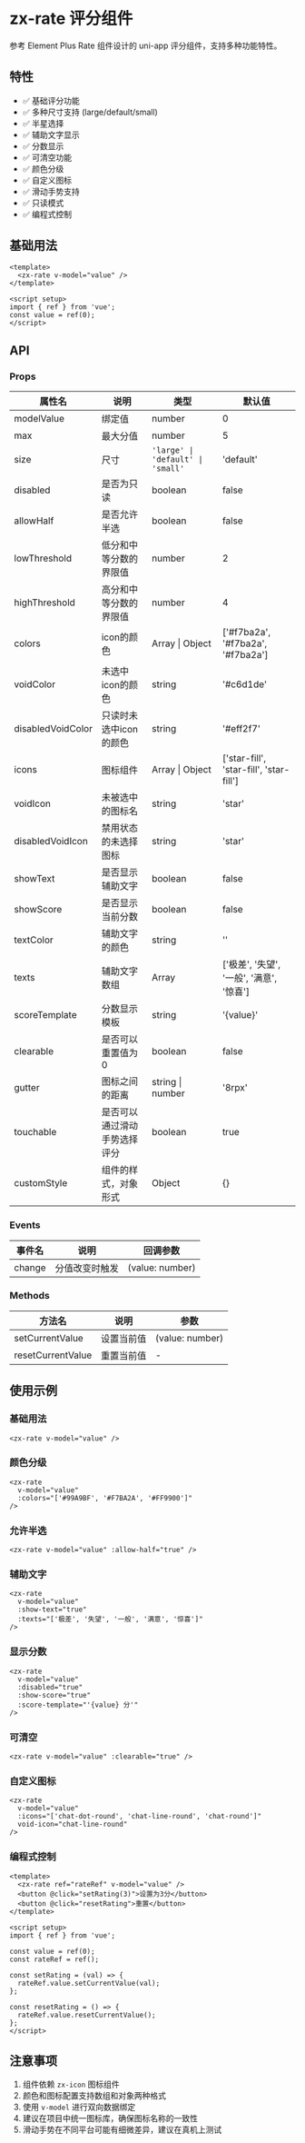 # zx-rate 评分组件

参考 Element Plus Rate 组件设计的 uni-app 评分组件，支持多种功能特性。

## 特性

- ✅ 基础评分功能
- ✅ 多种尺寸支持 (large/default/small)
- ✅ 半星选择
- ✅ 辅助文字显示
- ✅ 分数显示
- ✅ 可清空功能
- ✅ 颜色分级
- ✅ 自定义图标
- ✅ 滑动手势支持
- ✅ 只读模式
- ✅ 编程式控制

## 基础用法

```vue
<template>
  <zx-rate v-model="value" />
</template>

<script setup>
import { ref } from 'vue';
const value = ref(0);
</script>
```

## API

### Props

| 属性名 | 说明 | 类型 | 默认值 |
|-------|------|------|-------|
| modelValue | 绑定值 | number | 0 |
| max | 最大分值 | number | 5 |
| size | 尺寸 | `'large' \| 'default' \| 'small'` | 'default' |
| disabled | 是否为只读 | boolean | false |
| allowHalf | 是否允许半选 | boolean | false |
| lowThreshold | 低分和中等分数的界限值 | number | 2 |
| highThreshold | 高分和中等分数的界限值 | number | 4 |
| colors | icon的颜色 | Array \| Object | ['#f7ba2a', '#f7ba2a', '#f7ba2a'] |
| voidColor | 未选中icon的颜色 | string | '#c6d1de' |
| disabledVoidColor | 只读时未选中icon的颜色 | string | '#eff2f7' |
| icons | 图标组件 | Array \| Object | ['star-fill', 'star-fill', 'star-fill'] |
| voidIcon | 未被选中的图标名 | string | 'star' |
| disabledVoidIcon | 禁用状态的未选择图标 | string | 'star' |
| showText | 是否显示辅助文字 | boolean | false |
| showScore | 是否显示当前分数 | boolean | false |
| textColor | 辅助文字的颜色 | string | '' |
| texts | 辅助文字数组 | Array | ['极差', '失望', '一般', '满意', '惊喜'] |
| scoreTemplate | 分数显示模板 | string | '{value}' |
| clearable | 是否可以重置值为0 | boolean | false |
| gutter | 图标之间的距离 | string \| number | '8rpx' |
| touchable | 是否可以通过滑动手势选择评分 | boolean | true |
| customStyle | 组件的样式，对象形式 | Object | {} |

### Events

| 事件名 | 说明 | 回调参数 |
|-------|------|----------|
| change | 分值改变时触发 | (value: number) |

### Methods

| 方法名 | 说明 | 参数 |
|-------|------|------|
| setCurrentValue | 设置当前值 | (value: number) |
| resetCurrentValue | 重置当前值 | - |

## 使用示例

### 基础用法

```vue
<zx-rate v-model="value" />
```

### 颜色分级

```vue
<zx-rate 
  v-model="value" 
  :colors="['#99A9BF', '#F7BA2A', '#FF9900']" 
/>
```

### 允许半选

```vue
<zx-rate v-model="value" :allow-half="true" />
```

### 辅助文字

```vue
<zx-rate 
  v-model="value" 
  :show-text="true" 
  :texts="['极差', '失望', '一般', '满意', '惊喜']" 
/>
```

### 显示分数

```vue
<zx-rate 
  v-model="value" 
  :disabled="true"
  :show-score="true"
  :score-template="'{value} 分'"
/>
```

### 可清空

```vue
<zx-rate v-model="value" :clearable="true" />
```

### 自定义图标

```vue
<zx-rate 
  v-model="value" 
  :icons="['chat-dot-round', 'chat-line-round', 'chat-round']"
  void-icon="chat-line-round"
/>
```

### 编程式控制

```vue
<template>
  <zx-rate ref="rateRef" v-model="value" />
  <button @click="setRating(3)">设置为3分</button>
  <button @click="resetRating">重置</button>
</template>

<script setup>
import { ref } from 'vue';

const value = ref(0);
const rateRef = ref();

const setRating = (val) => {
  rateRef.value.setCurrentValue(val);
};

const resetRating = () => {
  rateRef.value.resetCurrentValue();
};
</script>
```

## 注意事项

1. 组件依赖 `zx-icon` 图标组件
2. 颜色和图标配置支持数组和对象两种格式
3. 使用 `v-model` 进行双向数据绑定
4. 建议在项目中统一图标库，确保图标名称的一致性
5. 滑动手势在不同平台可能有细微差异，建议在真机上测试
